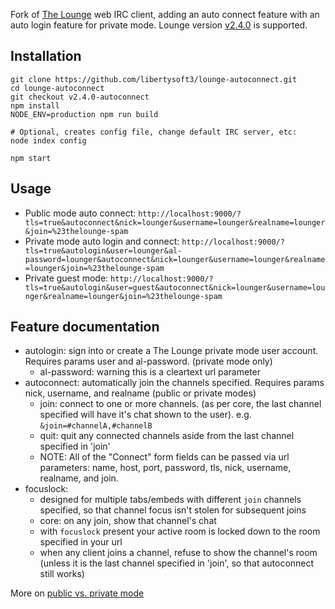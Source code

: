 Fork of [The Lounge](https://github.com/thelounge/lounge) web IRC client, adding an auto connect feature with an auto login feature for private mode. Lounge version [v2.4.0](https://github.com/thelounge/lounge/releases/tag/v2.4.0) is supported.

Installation
----------------
    git clone https://github.com/libertysoft3/lounge-autoconnect.git
    cd lounge-autoconnect
    git checkout v2.4.0-autoconnect
    npm install
    NODE_ENV=production npm run build

    # Optional, creates config file, change default IRC server, etc:
    node index config

    npm start


Usage
----------------
* Public mode auto connect: `http://localhost:9000/?tls=true&autoconnect&nick=lounger&username=lounger&realname=lounger&join=%23thelounge-spam`
* Private mode auto login and connect: `http://localhost:9000/?tls=true&autologin&user=lounger&al-password=lounger&autoconnect&nick=lounger&username=lounger&realname=lounger&join=%23thelounge-spam`
* Private guest mode: `http://localhost:9000/?tls=true&autologin&user=guest&autoconnect&nick=lounger&username=lounger&realname=lounger&join=%23thelounge-spam`


Feature documentation
----------------
* autologin: sign into or create a The Lounge private mode user account. Requires params user and al-password. (private mode only)
	* al-password: warning this is a cleartext url parameter
* autoconnect: automatically join the channels specified. Requires params nick, username, and realname (public or private modes)
	* join: connect to one or more channels. (as per core, the last channel specified will have it's chat shown to the user). e.g. `&join=#channelA,#channelB`
	* quit: quit any connected channels aside from the last channel specified in 'join'
	* NOTE: All of the "Connect" form fields can be passed via url parameters: name, host, port, password, tls, nick, username, realname, and join.
* focuslock:
	* designed for multiple tabs/embeds with different `join` channels specified, so that channel focus isn't stolen for subsequent joins
	* core: on any join, show that channel's chat
	* with `focuslock` present your active room is locked down to the room specified in your url
	* when any client joins a channel, refuse to show the channel's room (unless it is the last channel specified in 'join', so that autoconnect still works)

More on [public vs. private mode](https://thelounge.github.io/docs/server/users.html)
